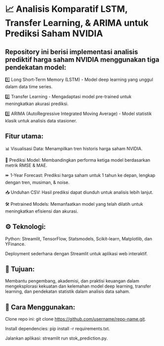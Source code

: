 # 📈 Analisis Komparatif LSTM, Transfer Learning, & ARIMA untuk Prediksi Saham NVIDIA

## Repository ini berisi implementasi analisis prediktif harga saham NVIDIA menggunakan tiga pendekatan model: 

1️⃣ Long Short-Term Memory (LSTM) - Model deep learning yang unggul dalam data time series. 

2️⃣ Transfer Learning - Mengadaptasi model pre-trained untuk meningkatkan akurasi prediksi. 

3️⃣ ARIMA (AutoRegressive Integrated Moving Average) - Model statistik klasik untuk analisis data stasioner.  


## Fitur utama:

📊 Visualisasi Data: Menampilkan tren historis harga saham NVIDIA. 

🧠 Prediksi Model: Membandingkan performa ketiga model berdasarkan metrik RMSE & MAE. 

⏩ 1-Year Forecast: Prediksi harga saham untuk 1 tahun ke depan, lengkap dengan tren, musiman, & noise. 

📥 Unduhan CSV: Hasil prediksi dapat diunduh untuk analisis lebih lanjut. 

🛠️ Pretrained Models: Memanfaatkan model yang telah dilatih untuk meningkatkan efisiensi dan akurasi. 


## ⚙️ Teknologi: 

Python: Streamlit, TensorFlow, Statsmodels, Scikit-learn, Matplotlib, dan YFinance. 

Deployment sederhana dengan Streamlit untuk aplikasi web interaktif. 


## 🚀 Tujuan: 

Membantu pengembang, akademisi, dan praktisi keuangan dalam mengeksplorasi kekuatan dan kelemahan model deep learning, transfer learning, dan pendekatan statistik dalam analisis data saham. 


## 📌 Cara Menggunakan: 

Clone repo ini: git clone https://github.com/username/repo-name.git. 

Install dependencies: pip install -r requirements.txt. 

Jalankan aplikasi: streamlit run stok_prediction.py. 
